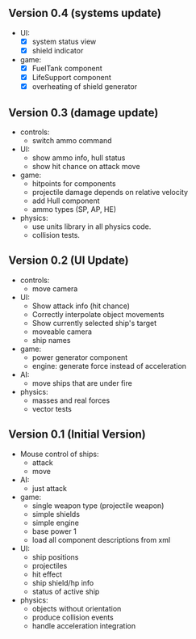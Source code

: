 ## Version 0.4 (systems update)
  * UI:
    - [x] system status view
    - [x] shield indicator
  * game:
    - [x] FuelTank component
    - [x] LifeSupport component
    - [x] overheating of shield generator

## Version 0.3 (damage update)
  * controls:
    - switch ammo command
  * UI:
    - show ammo info, hull status
    - show hit chance on attack move
  * game:
    - hitpoints for components
    - projectile damage depends on relative velocity
    - add Hull component
    - ammo types (SP, AP, HE)
  * physics:
    - use units library in all physics code.
    - collision tests.

## Version 0.2 (UI Update)
 * controls:
   - move camera
 * UI:
   - Show attack info (hit chance)
   - Correctly interpolate object movements
   - Show currently selected ship's target
   - moveable camera
   - ship names
 * game:
   - power generator component
   - engine: generate force instead of acceleration
 * AI:
   - move ships that are under fire
 * physics:
   - masses and real forces
   - vector tests

## Version 0.1 (Initial Version)
 * Mouse control of ships:
   - attack
   - move
 * AI:
   - just attack
 * game:
   - single weapon type (projectile weapon)
   - simple shields
   - simple engine
   - base power 1
   - load all component descriptions from xml
 * UI:
   - ship positions
   - projectiles        
   - hit effect
   - ship shield/hp info
   - status of active ship
 * physics:
   - objects without orientation
   - produce collision events
   - handle acceleration integration
   